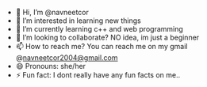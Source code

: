- 👋 Hi, I’m @navneetcor
- 👀 I’m interested in learning new things 
- 🌱 I’m currently learning c++ and web programming
- 💞️ I’m looking to collaborate? NO idea, im just a beginner
- 📫 How to reach me? You can reach me on my gmail @navneetcor2004@gmail.com
- 😄 Pronouns: she/her
- ⚡ Fun fact: I dont really have any fun facts on me..

<!---
navneetcor/navneetcor is a ✨ special ✨ repository because its `README.md` (this file) appears on your GitHub profile.
You can click the Preview link to take a look at your changes.
--->

